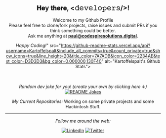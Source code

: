 <div align="center">
<h2> 𝐇𝐞y 𝐭𝐡𝐞𝐫𝐞, <𝚍𝚎𝚟𝚎𝚕𝚘𝚙𝚎𝚛𝚜/>!</h2>
</div>

<div align="center">

Welcome to my Github Profile <br>
Please feel free to clone/fork projects, raise issues and submit PRs if you think something could be better. <br>
Ask me anything at <a href="mailto:paul@codespiresolutions.digital"><b>paul@codespiresolutions.digital</b></a>.<br>

<i>Happy Coding!</i>" src="https://github-readme-stats.vercel.app/api?username=Kartoffelspalt&include_all_commits=true&count_private=true&show_icons=true&line_height=20&title_color=7A7ADB&icon_color=2234AE&text_color=D3D3D3&bg_color=0,000000,130F40" alt="Kartoffelspalt's Github Stats">

</br>
</br>
<i>Random dev joke for you! (create your own by clicking here ↓)</i><br>
<a href="https://readme-jokes.vercel.app"><img align="center" src="https://readme-jokes.vercel.app/api?bgColor=%23073b4c&textColor=%2306d6a0&aColor=%2306d6a0&borderColor=%2306d6a0" alt="README Jokes"></a>

<i>My Current Repositories:</i>
<a>Working on some private projects and some Hackintosh Stuff.</a>

---

<i>Follow me around the web:</i><br>

<a href="https://www.linkedin.com/in/paulbodach" target="_blank"><img src="https://img.shields.io/badge/LinkedIn-%230077B5.svg?&style=flat-square&logo=linkedin&logoColor=white" alt="LinkedIn"></a>
<a href="https://x.com/com_css_apps" target="_blank"><img src="https://img.shields.io/badge/Twitter-%231DA1F2.svg?&style=flat-square&logo=twitter&logoColor=white" alt="Twitter"></a>

</div>
